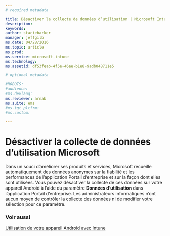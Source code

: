 ```yaml
---
# required metadata

title: Désactiver la collecte de données d’utilisation | Microsoft Intune
description:
keywords:
author: staciebarker
manager: jeffgilb
ms.date: 04/28/2016
ms.topic: article
ms.prod:
ms.service: microsoft-intune
ms.technology:
ms.assetid: df53feab-4f5e-46ae-b1e8-9adb048711e5

# optional metadata

#ROBOTS:
#audience:
#ms.devlang:
ms.reviewer: arnab
ms.suite: ems
#ms.tgt_pltfrm:
#ms.custom:

---
```



# Désactiver la collecte de données d’utilisation Microsoft
Dans un souci d’améliorer ses produits et services, Microsoft recueille automatiquement des données anonymes sur la fiabilité et les performances de l’application Portail d’entreprise et sur la façon dont elles sont utilisées. Vous pouvez désactiver la collecte de ces données sur votre appareil Android à l’aide du paramètre **Données d’utilisation** dans l’application Portail d’entreprise. Les administrateurs informatiques n’ont aucun moyen de contrôler la collecte des données ni de modifier votre sélection pour ce paramètre.

### Voir aussi
[Utilisation de votre appareil Android avec Intune](using-your-android-device-with-intune.md)

<!--HONumber=Jun16_HO1-->


